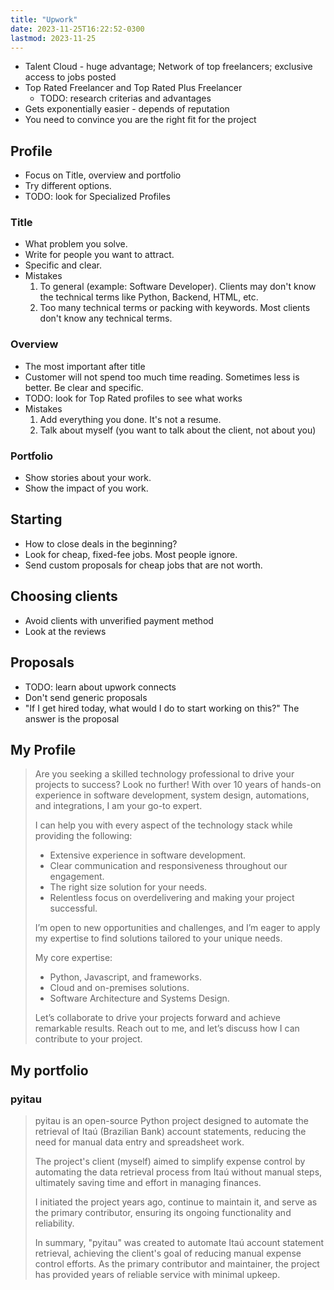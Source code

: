 ```yaml
---
title: "Upwork"
date: 2023-11-25T16:22:52-0300
lastmod: 2023-11-25
---
```

- Talent Cloud - huge advantage; Network of top freelancers; exclusive access to jobs posted
- Top Rated Freelancer and Top Rated Plus Freelancer
	- TODO: research criterias and advantages
- Gets exponentially easier - depends of reputation
- You need to convince you are the right fit for the project

## Profile
- Focus on Title, overview and portfolio
- Try different options.
- TODO: look for Specialized Profiles
### Title
- What problem you solve.
- Write for people you want to attract.
- Specific and clear.
- Mistakes
	1. To general (example: Software Developer). Clients may don't know the technical terms like Python, Backend, HTML, etc.
	2. Too many technical terms or packing with keywords. Most clients don't know any technical terms.
### Overview
- The most important after title
- Customer will not spend too much time reading. Sometimes less is better. Be clear and specific.
- TODO: look for Top Rated profiles to see what works
- Mistakes
	1. Add everything you done. It's not a resume.
	2. Talk about myself (you want to talk about the client, not about you)
### Portfolio
- Show stories about your work. 
- Show the impact of you work.

## Starting
- How to close deals in the beginning?
- Look for cheap, fixed-fee jobs. Most people ignore.
- Send custom proposals for cheap jobs that are not worth.

## Choosing clients
- Avoid clients with unverified payment method
- Look at the reviews

## Proposals
- TODO: learn about upwork connects
- Don't send generic proposals
- "If I get hired today, what would I do to start working on this?" The answer is the proposal

## My Profile 
> Are you seeking a skilled technology professional to drive your projects to success? Look no further! With over 10 years of hands-on experience in software development, system design, automations, and integrations, I am your go-to expert.
>
> I can help you with every aspect of the technology stack while providing the following:
> - ﻿﻿Extensive experience in software development. 
> - ﻿﻿Clear communication and responsiveness throughout our engagement.
> - The right size solution for your needs. 
> - ﻿﻿Relentless focus on overdelivering and making your project successful.
> 
> I’m open to new opportunities and challenges, and I’m eager to apply my expertise to find solutions tailored to your unique needs.
> 
> My core expertise:
> - Python, Javascript, and frameworks. 
> - Cloud and on-premises solutions. 
> - Software Architecture and Systems Design. 
>
> Let’s collaborate to drive your projects forward and achieve remarkable results. Reach out to me, and let’s discuss how I can contribute to your project.

## My portfolio
### pyitau
>pyitau is an open-source Python project designed to automate the retrieval of Itaú (Brazilian Bank) account statements, reducing the need for manual data entry and spreadsheet work.
> 
> The project's client (myself) aimed to simplify expense control by automating the data retrieval process from Itaú without manual steps, ultimately saving time and effort in managing finances.
> 
> I initiated the project years ago, continue to maintain it, and serve as the primary contributor, ensuring its ongoing functionality and reliability.
> 
> In summary, "pyitau" was created to automate Itaú account statement retrieval, achieving the client's goal of reducing manual expense control efforts. As the primary contributor and maintainer, the project has provided years of reliable service with minimal upkeep.
